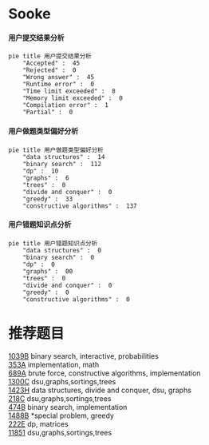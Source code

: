 # Sooke

<!-- tabs:start -->



#### **用户提交结果分析**

```mermaid
pie title 用户提交结果分析
    "Accepted" :  45
    "Rejected" :  0
    "Wrong answer" :  45
    "Runtime error" :  0
    "Time limit exceeded" :  8
    "Memory limit exceeded" :  0
    "Compilation error" :  1
    "Partial" :  0
```

#### **用户做题类型偏好分析**

```mermaid
pie title 用户做题类型偏好分析
    "data structures" :  14
    "binary search" :  112
    "dp" :  10
    "graphs" :  6
    "trees" :  0
    "divide and conquer" :  0
    "greedy" :  33
    "constructive algorithms" :  137
```
#### **用户错题知识点分析**

```mermaid
pie title 用户错题知识点分析
    "data structures" :  0
    "binary search" :  0
    "dp" :  0
    "graphs" :  00
    "trees" :  0
    "divide and conquer" :  0
    "greedy" :  0
    "constructive algorithms" :  0
```



<!-- tabs:end -->
# 推荐题目
[1039B](https://codeforces.com/contest/1039/problem/B)		binary search,
                        interactive,
                        probabilities		  
[353A](https://codeforces.com/contest/353/problem/A)		implementation,
                        math		  
[689A](https://codeforces.com/contest/689/problem/A)		brute force,
                        constructive algorithms,
                        implementation		  
[1300C](https://codeforces.com/contest/1300/problem/C)		dsu,graphs,sortings,trees		  
[1423H](https://codeforces.com/contest/1423/problem/H)		data structures,
                        divide and conquer,
                        dsu,
                        graphs		  
[218C](https://codeforces.com/contest/218/problem/C)		dsu,graphs,sortings,trees		  
[474B](https://codeforces.com/contest/474/problem/B)		binary search,
                        implementation		  
[1488B](https://codeforces.com/contest/1488/problem/B)		*special problem,
                        greedy		  
[222E](https://codeforces.com/contest/222/problem/E)		dp,
                        matrices		  
[11851](https://codeforces.com/contest/1185/problem/1)		dsu,graphs,sortings,trees		  
